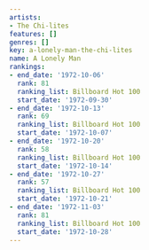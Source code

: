 ```yaml
---
artists:
- The Chi-lites
features: []
genres: []
key: a-lonely-man-the-chi-lites
name: A Lonely Man
rankings:
- end_date: '1972-10-06'
  rank: 81
  ranking_list: Billboard Hot 100
  start_date: '1972-09-30'
- end_date: '1972-10-13'
  rank: 69
  ranking_list: Billboard Hot 100
  start_date: '1972-10-07'
- end_date: '1972-10-20'
  rank: 58
  ranking_list: Billboard Hot 100
  start_date: '1972-10-14'
- end_date: '1972-10-27'
  rank: 57
  ranking_list: Billboard Hot 100
  start_date: '1972-10-21'
- end_date: '1972-11-03'
  rank: 81
  ranking_list: Billboard Hot 100
  start_date: '1972-10-28'
---
```



